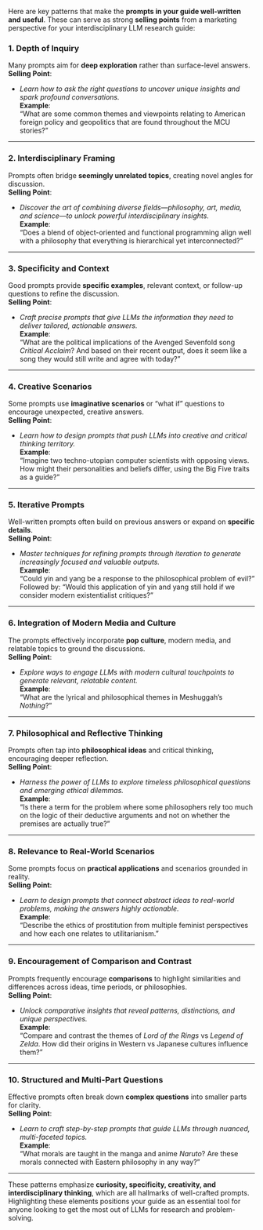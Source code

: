 Here are key patterns that make the **prompts in your guide well-written and useful**. These can serve as strong **selling points** from a marketing perspective for your interdisciplinary LLM research guide:

### **1. Depth of Inquiry**

Many prompts aim for **deep exploration** rather than surface-level answers.  
**Selling Point**:

- _Learn how to ask the right questions to uncover unique insights and spark profound conversations._  
    **Example**:  
    “What are some common themes and viewpoints relating to American foreign policy and geopolitics that are found throughout the MCU stories?”

---

### **2. Interdisciplinary Framing**

Prompts often bridge **seemingly unrelated topics**, creating novel angles for discussion.  
**Selling Point**:

- _Discover the art of combining diverse fields—philosophy, art, media, and science—to unlock powerful interdisciplinary insights._  
    **Example**:  
    “Does a blend of object-oriented and functional programming align well with a philosophy that everything is hierarchical yet interconnected?”

---

### **3. Specificity and Context**

Good prompts provide **specific examples**, relevant context, or follow-up questions to refine the discussion.  
**Selling Point**:

- _Craft precise prompts that give LLMs the information they need to deliver tailored, actionable answers._  
    **Example**:  
    “What are the political implications of the Avenged Sevenfold song _Critical Acclaim_? And based on their recent output, does it seem like a song they would still write and agree with today?”

---

### **4. Creative Scenarios**

Some prompts use **imaginative scenarios** or “what if” questions to encourage unexpected, creative answers.  
**Selling Point**:

- _Learn how to design prompts that push LLMs into creative and critical thinking territory._  
    **Example**:  
    “Imagine two techno-utopian computer scientists with opposing views. How might their personalities and beliefs differ, using the Big Five traits as a guide?”

---

### **5. Iterative Prompts**

Well-written prompts often build on previous answers or expand on **specific details**.  
**Selling Point**:

- _Master techniques for refining prompts through iteration to generate increasingly focused and valuable outputs._  
    **Example**:  
    “Could yin and yang be a response to the philosophical problem of evil?” Followed by: “Would this application of yin and yang still hold if we consider modern existentialist critiques?”

---

### **6. Integration of Modern Media and Culture**

The prompts effectively incorporate **pop culture**, modern media, and relatable topics to ground the discussions.  
**Selling Point**:

- _Explore ways to engage LLMs with modern cultural touchpoints to generate relevant, relatable content._  
    **Example**:  
    “What are the lyrical and philosophical themes in Meshuggah’s _Nothing_?”

---

### **7. Philosophical and Reflective Thinking**

Prompts often tap into **philosophical ideas** and critical thinking, encouraging deeper reflection.  
**Selling Point**:

- _Harness the power of LLMs to explore timeless philosophical questions and emerging ethical dilemmas._  
    **Example**:  
    “Is there a term for the problem where some philosophers rely too much on the logic of their deductive arguments and not on whether the premises are actually true?”

---

### **8. Relevance to Real-World Scenarios**

Some prompts focus on **practical applications** and scenarios grounded in reality.  
**Selling Point**:

- _Learn to design prompts that connect abstract ideas to real-world problems, making the answers highly actionable._  
    **Example**:  
    “Describe the ethics of prostitution from multiple feminist perspectives and how each one relates to utilitarianism.”

---

### **9. Encouragement of Comparison and Contrast**

Prompts frequently encourage **comparisons** to highlight similarities and differences across ideas, time periods, or philosophies.  
**Selling Point**:

- _Unlock comparative insights that reveal patterns, distinctions, and unique perspectives._  
    **Example**:  
    “Compare and contrast the themes of _Lord of the Rings_ vs _Legend of Zelda_. How did their origins in Western vs Japanese cultures influence them?”

---

### **10. Structured and Multi-Part Questions**

Effective prompts often break down **complex questions** into smaller parts for clarity.  
**Selling Point**:

- _Learn to craft step-by-step prompts that guide LLMs through nuanced, multi-faceted topics._  
    **Example**:  
    “What morals are taught in the manga and anime _Naruto_? Are these morals connected with Eastern philosophy in any way?”

---

These patterns emphasize **curiosity, specificity, creativity, and interdisciplinary thinking**, which are all hallmarks of well-crafted prompts. Highlighting these elements positions your guide as an essential tool for anyone looking to get the most out of LLMs for research and problem-solving.